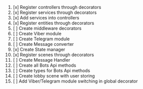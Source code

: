 1. [x] Register controllers through decorators
2. [x] Register services through decorators
3. [x] Add services into controllers
4. [x] Register entities through decorators
5. [ ] Create middleware decorators 
6. [ ] Create Viber module
7. [ ] Create Telegram module
8. [ ] Create Message converter
9. [x] Create State manager
10. [x] Register scenes through decorators
11. [ ] Create Message Handler
12. [ ] Create all Bots Api methods
13. [ ] Create types for Bots Api methods
14. [ ] Create lobby scene with user storing
15. [ ] Add Viber/Telegram module switching in global decorator

